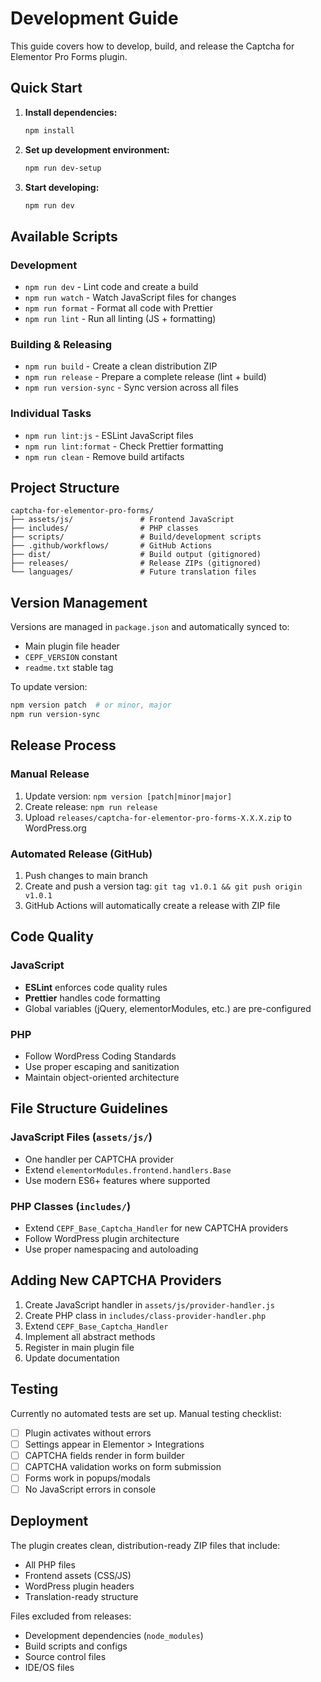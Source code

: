 # Development Guide

This guide covers how to develop, build, and release the Captcha for Elementor Pro Forms plugin.

## Quick Start

1. **Install dependencies:**
   ```bash
   npm install
   ```

2. **Set up development environment:**
   ```bash
   npm run dev-setup
   ```

3. **Start developing:**
   ```bash
   npm run dev
   ```

## Available Scripts

### Development
- `npm run dev` - Lint code and create a build
- `npm run watch` - Watch JavaScript files for changes
- `npm run format` - Format all code with Prettier
- `npm run lint` - Run all linting (JS + formatting)

### Building & Releasing
- `npm run build` - Create a clean distribution ZIP
- `npm run release` - Prepare a complete release (lint + build)
- `npm run version-sync` - Sync version across all files

### Individual Tasks
- `npm run lint:js` - ESLint JavaScript files
- `npm run lint:format` - Check Prettier formatting
- `npm run clean` - Remove build artifacts

## Project Structure

```
captcha-for-elementor-pro-forms/
├── assets/js/               # Frontend JavaScript
├── includes/                # PHP classes
├── scripts/                 # Build/development scripts
├── .github/workflows/       # GitHub Actions
├── dist/                    # Build output (gitignored)
├── releases/                # Release ZIPs (gitignored)
└── languages/               # Future translation files
```

## Version Management

Versions are managed in `package.json` and automatically synced to:
- Main plugin file header
- `CEPF_VERSION` constant  
- `readme.txt` stable tag

To update version:
```bash
npm version patch  # or minor, major
npm run version-sync
```

## Release Process

### Manual Release
1. Update version: `npm version [patch|minor|major]`
2. Create release: `npm run release`
3. Upload `releases/captcha-for-elementor-pro-forms-X.X.X.zip` to WordPress.org

### Automated Release (GitHub)
1. Push changes to main branch
2. Create and push a version tag: `git tag v1.0.1 && git push origin v1.0.1`
3. GitHub Actions will automatically create a release with ZIP file

## Code Quality

### JavaScript
- **ESLint** enforces code quality rules
- **Prettier** handles code formatting
- Global variables (jQuery, elementorModules, etc.) are pre-configured

### PHP
- Follow WordPress Coding Standards
- Use proper escaping and sanitization
- Maintain object-oriented architecture

## File Structure Guidelines

### JavaScript Files (`assets/js/`)
- One handler per CAPTCHA provider
- Extend `elementorModules.frontend.handlers.Base`
- Use modern ES6+ features where supported

### PHP Classes (`includes/`)
- Extend `CEPF_Base_Captcha_Handler` for new CAPTCHA providers
- Follow WordPress plugin architecture
- Use proper namespacing and autoloading

## Adding New CAPTCHA Providers

1. Create JavaScript handler in `assets/js/provider-handler.js`
2. Create PHP class in `includes/class-provider-handler.php`  
3. Extend `CEPF_Base_Captcha_Handler`
4. Implement all abstract methods
5. Register in main plugin file
6. Update documentation

## Testing

Currently no automated tests are set up. Manual testing checklist:

- [ ] Plugin activates without errors
- [ ] Settings appear in Elementor > Integrations  
- [ ] CAPTCHA fields render in form builder
- [ ] CAPTCHA validation works on form submission
- [ ] Forms work in popups/modals
- [ ] No JavaScript errors in console

## Deployment

The plugin creates clean, distribution-ready ZIP files that include:
- All PHP files
- Frontend assets (CSS/JS)
- WordPress plugin headers
- Translation-ready structure

Files excluded from releases:
- Development dependencies (`node_modules`)
- Build scripts and configs
- Source control files
- IDE/OS files